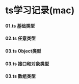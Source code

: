 # ts学习记录(mac)

#### 01.ts 基础类型
#### 02.ts 任意类型
#### 03.ts Object类型
#### 03.ts 接口和对象类型
#### 03.ts 数组类型